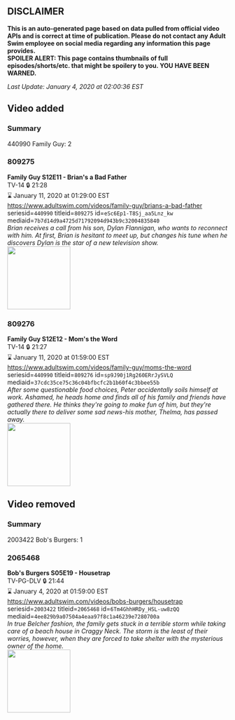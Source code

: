 ## DISCLAIMER
**This is an auto-generated page based on data pulled from official video APIs and is correct at time of publication. Please do not contact any Adult Swim employee on social media regarding any information this page provides.**  
**SPOILER ALERT: This page contains thumbnails of full episodes/shorts/etc. that might be spoilery to you. YOU HAVE BEEN WARNED.**  

_Last Update: January 4, 2020 at 02:00:36 EST_
## Video added
### Summary
440990 Family Guy: 2  
### 809275
**Family Guy S12E11 - Brian's a Bad Father**  
TV-14 🔒 21:28  
⌛ January 11, 2020 at 01:29:00 EST  
https://www.adultswim.com/videos/family-guy/brians-a-bad-father  
seriesid=`440990` titleid=`809275` id=`eSc6Ep1-T8Sj_aa5Lnz_kw` mediaid=`7b7d14d9a4725d71792094d943b9c32004835840`  
_Brian receives a call from his son, Dylan Flannigan, who wants to reconnect with him. At first, Brian is hesitant to meet up, but changes his tune when he discovers Dylan is the star of a new television show._  
<a href="https://i.cdn.turner.com/adultswim/big/image-upload/thumbnails/thumb-2_image-153660431665610.jpg"><img src="https://i.cdn.turner.com/adultswim/big/image-upload/thumbnails/thumb-2_image-153660431665610.jpg" height="144px" /></a>
### 809276
**Family Guy S12E12 - Mom's the Word**  
TV-14 🔒 21:27  
⌛ January 11, 2020 at 01:59:00 EST  
https://www.adultswim.com/videos/family-guy/moms-the-word  
seriesid=`440990` titleid=`809276` id=`sp9J90j1Rg260ERrJySVLQ` mediaid=`37cdc35ce75c36c04bfbcfc2b1b60f4c3bbee55b`  
_After some questionable food choices, Peter accidentally soils himself at work. Ashamed, he heads home and finds all of his family and friends have gathered there. He thinks they're going to make fun of him, but they're actually there to deliver some sad news-his mother, Thelma, has passed away._  
<a href="https://i.cdn.turner.com/adultswim/big/image-upload/thumbnails/thumb-2_image-15238980514943.jpg"><img src="https://i.cdn.turner.com/adultswim/big/image-upload/thumbnails/thumb-2_image-15238980514943.jpg" height="144px" /></a>
## Video removed
### Summary
2003422 Bob's Burgers: 1  
### 2065468
**Bob's Burgers S05E19 - Housetrap**  
TV-PG-DLV 🔒 21:44  
⌛ January 4, 2020 at 01:59:00 EST  
https://www.adultswim.com/videos/bobs-burgers/housetrap  
seriesid=`2003422` titleid=`2065468` id=`6Tm4GhhHRDy_HSL-uw8zQQ` mediaid=`4ee829b9a07504a4eaa97f8c1a46239e7280700a`  
_In true Belcher fashion, the family gets stuck in a terrible storm while taking care of a beach house in Craggy Neck. The storm is the least of their worries, however, when they are forced to take shelter with the mysterious owner of the home._  
<a href="https://i.cdn.turner.com/adultswim/big/video/housetrap/bobsburgers_507_air_cid-2NFPH.jpg"><img src="https://i.cdn.turner.com/adultswim/big/video/housetrap/bobsburgers_507_air_cid-2NFPH.jpg" height="144px" /></a>
